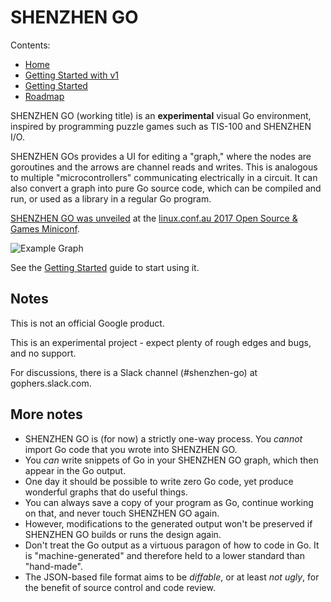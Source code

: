 # SHENZHEN GO

Contents:

* [Home](index.md)
* [Getting Started with v1](getting-started-v1.md)
* [Getting Started](getting-started.md)
* [Roadmap](roadmap.md)

SHENZHEN GO (working title) is an **experimental** visual Go environment, 
inspired by programming puzzle games such as TIS-100 and SHENZHEN I/O.

SHENZHEN GOs provides a UI for editing a "graph," where the nodes are 
goroutines and the arrows are channel reads and writes. This is analogous
to multiple "microcontrollers" communicating electrically in a circuit.
It can also convert a graph into pure Go source code, which can be compiled 
and run, or used as a library in a regular Go program.

[SHENZHEN GO was unveiled](https://www.youtube.com/watch?v=AB9AUAmMlDo) at 
the [linux.conf.au 2017 Open Source & Games Miniconf](https://linux.conf.au/schedule/presentation/8/).

![Example Graph](example_graph2.png)

See the [Getting Started](getting-started.md) guide to start using it.

## Notes

This is not an official Google product.

This is an experimental project - expect plenty of rough edges and bugs, and 
no support.

For discussions, there is a Slack channel (#shenzhen-go) at gophers.slack.com.

## More notes

*   SHENZHEN GO is (for now) a strictly one-way process. You *cannot* import Go code 
    that you wrote into SHENZHEN GO. 
*   You *can* write snippets of Go in your SHENZHEN GO graph, which then appear 
    in the Go output.
*   One day it should be possible to write zero Go code, yet produce wonderful 
    graphs that do useful things.
*   You can always save a copy of your program as Go, continue working on that, 
    and never touch SHENZHEN GO again. 
*   However, modifications to the generated output won't be preserved if 
    SHENZHEN GO builds or runs the design again.
*   Don't treat the Go output as a virtuous paragon of how to code in Go. It is
    "machine-generated" and therefore held to a lower standard than "hand-made".
*   The JSON-based file format aims to be *diffable*, or at least *not ugly*, 
    for the benefit of source control and code review.
